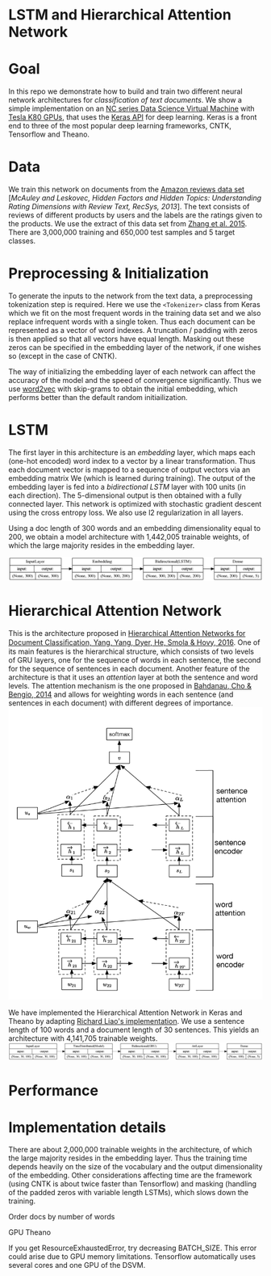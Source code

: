 # LSTM and Hierarchical Attention Network

# Goal

In this repo we demonstrate how to build and train two different neural network architectures for *classification of text documents*. We show a simple implementation on an [NC series Data Science Virtual Machine](https://docs.microsoft.com/en-us/azure/virtual-machines/windows/sizes-gpu) with [Tesla K80 GPUs](http://www.nvidia.com/object/tesla-k80.html), that uses the [Keras API](https://keras.io) for deep learning. Keras is a front end to three of the most popular deep learning frameworks, CNTK, Tensorflow and Theano. 

# Data 

We train this network on documents from the [Amazon reviews data set](https://snap.stanford.edu/data/web-Amazon.html) [*McAuley and Leskovec, Hidden Factors and Hidden Topics: Understanding Rating Dimensions with Review Text, RecSys, 2013*]. The text consists of reviews of different products by users and the labels are the ratings given to the products. We use the extract of this data set from [Zhang et al. 2015](https://papers.nips.cc/paper/5782-character-level-convolutional-networks-for-text-classification.pdf).
There are 3,000,000 training and 650,000 test samples and 5 target classes.

# Preprocessing & Initialization

To generate the inputs to the network from the text data, a preprocessing tokenization step is required. Here we use the `<Tokenizer>` class from Keras which we fit on the most frequent words in the training data set and we also replace infrequent words with a single token. Thus each document can be represented as a vector of word indexes. A truncation / padding with zeros is then applied so that all vectors have equal length. Masking out these zeros can be specified in the embedding layer of the network, if one wishes so (except in the case of CNTK). 

The way of initializing the embedding layer of each network can affect the accuracy of the model and the speed of convergence significantly. Thus we use [word2vec](https://arxiv.org/pdf/1301.3781.pdf) with skip-grams to obtain the initial embedding, which performs better than the default random initiailization. 


# LSTM 

The first layer in this architecture is an *embedding* layer, which maps each (one-hot encoded) word index to a vector by a linear transformation. Thus each document vector is mapped to a sequence of output vectors via an embedding matrix We (which is learned during training). The output of the embedding layer is fed into a *bidirectional LSTM* layer with 100 units (in each direction). The 5-dimensional output is then obtained with a fully connected layer. This network is optimized with stochastic gradient descent using the cross entropy loss. We also use l2 regularization in all layers.

Using a doc length of 300 words and an embedding dimensionality equal to 200, we obtain a model architecture with 1,442,005 trainable weights, of which the large majority resides in the embedding layer.

![model](/images/lstm_model.png)


# Hierarchical Attention Network

This is the architecture proposed in 
[Hierarchical Attention Networks for Document Classiﬁcation, Yang, Yang, Dyer, He, Smola & Hovy, 2016](https://www.cs.cmu.edu/~diyiy/docs/naacl16.pdf). One of its main features is the hierarchical structure, which consists of two levels of GRU layers, one for the sequence of words in each sentence, the second for the sequence of sentences in each document. Another feature of the architecture is that it uses an *attention* layer at both the sentence and word levels. The attention mechanism is the one proposed in [Bahdanau, Cho & Bengio, 2014](https://arxiv.org/pdf/1409.0473.pdf) and allows for weighting words in each sentence (and sentences in each document) with different degrees of importance. 
![han](/images/hatt.png)

We have implemented the Hierarchical Attention Network in Keras and Theano by adapting 
[Richard Liao's implementation](https://github.com/richliao/textClassifier/blob/master/textClassifierHATT.py).
We use a sentence length of 100 words and a document length of 30 sentences. This yields an architecture with 4,141,705 trainable weights.
![model](/images/hatt_model.png)

# Performance


# Implementation details

There are about 2,000,000 trainable weights in the architecture, of which the large majority resides in the embedding layer. Thus the training time depends heavily on the size of the vocabulary and the output dimensionality of the embedding. Other considerations affecting time are the framework (using CNTK is about twice faster than Tensorflow) and masking (handling of the padded zeros with variable length LSTMs), which slows down the training. 

Order docs by number of words

GPU Theano

If you get ResourceExhaustedError, try decreasing BATCH_SIZE. This error could arise due to GPU memory limitations.
Tensorflow automatically uses several cores and one GPU of the DSVM. 
